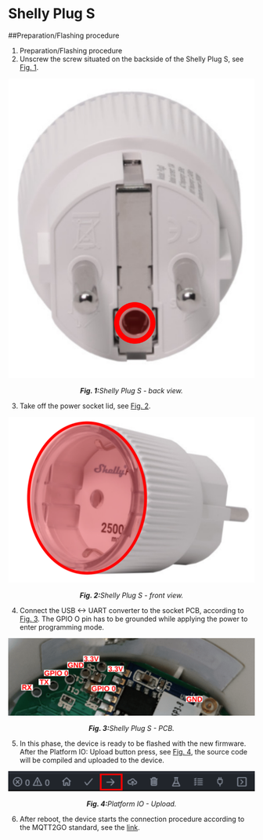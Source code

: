 # Shelly Plug S

##Preparation/Flashing procedure
1. Preparation/Flashing procedure
2. Unscrew the screw situated on the backside of the Shelly Plug S, see <a href="#fig1">Fig. 1</a>.

<p align="center" >
	<img src="back.svg" alt="Shelly Plug S - back.">
</p>
<p align="center" >
	<a name="fig1"></a><em><strong>Fig. 1:</strong>Shelly Plug S - back view.</em>
</p>

3. Take off the power socket lid, see <a href="#fig2">Fig. 2</a>.

<p align="center" >
	<img src="front.svg" alt="Shelly Plug S - front.">
</p>
<p align="center" >
	<a name="fig2"></a><em><strong>Fig. 2:</strong>Shelly Plug S - front view.</em>
</p>

4. Connect the USB <-> UART converter to the socket PCB, according to <a href="#fig3">Fig. 3</a>. The GPIO O pin has to be grounded while applying the power to enter programming mode.

<p align="center" >
	<img src="pcb.svg" alt="Shelly Plug S - PCB.">
</p>
<p align="center" >
	<a name="fig3"></a><em><strong>Fig. 3:</strong>Shelly Plug S - PCB.</em>
</p>

5. In this phase, the device is ready to be flashed with the new firmware. After the Platform IO: Upload button press, see <a href="#fig4">Fig. 4</a>, the source code will be compiled and uploaded to the device.

<p align="center" >
	<img src="platformio.svg" alt="VS Code Upload.">
</p>
<p align="center" >
	<a name="fig4"></a><em><strong>Fig. 4:</strong>Platform IO - Upload.</em>
</p>

6. After reboot, the device starts the connection procedure according to the MQTT2GO standard, see the [link](https://mqtt2go.github.io/).
